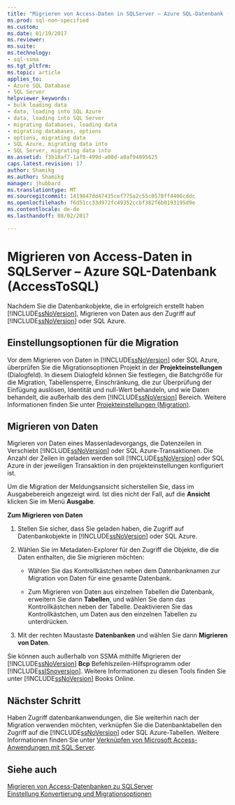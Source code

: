 ```yaml
---
title: "Migrieren von Access-Daten in SQLServer – Azure SQL-Datenbank (AccessToSQL) | Microsoft Docs"
ms.prod: sql-non-specified
ms.custom: 
ms.date: 01/19/2017
ms.reviewer: 
ms.suite: 
ms.technology:
- sql-ssma
ms.tgt_pltfrm: 
ms.topic: article
applies_to:
- Azure SQL Database
- SQL Server
helpviewer_keywords:
- bulk loading data
- data, loading into SQL Azure
- data, loading into SQL Server
- migrating databases, loading data
- migrating databases, options
- options, migrating data
- SQL Azure, migrating data into
- SQL Server, migrating data into
ms.assetid: f3b18af7-1af0-499d-a00d-a0af94895625
caps.latest.revision: 17
author: Shamikg
ms.author: Shamikg
manager: jhubbard
ms.translationtype: MT
ms.sourcegitcommit: 1419847dd47435cef775a2c55c0578ff4406cddc
ms.openlocfilehash: f6d51cc33d972fc49352ccbf382f6b0193195d9e
ms.contentlocale: de-de
ms.lasthandoff: 08/02/2017

---
```

# <a name="migrating-access-data-into-sql-server---azure-sql-db-accesstosql"></a>Migrieren von Access-Daten in SQLServer – Azure SQL-Datenbank (AccessToSQL)
Nachdem Sie die Datenbankobjekte, die in erfolgreich erstellt haben [!INCLUDE[ssNoVersion](../../includes/ssnoversion_md.md)], Migrieren von Daten aus den Zugriff auf [!INCLUDE[ssNoVersion](../../includes/ssnoversion_md.md)] oder SQL Azure.  
  
## <a name="setting-migration-options"></a>Einstellungsoptionen für die Migration  
Vor dem Migrieren von Daten in [!INCLUDE[ssNoVersion](../../includes/ssnoversion_md.md)] oder SQL Azure, überprüfen Sie die Migrationsoptionen Projekt in der **Projekteinstellungen** (Dialogfeld). In diesem Dialogfeld können Sie festlegen, die Batchgröße für die Migration, Tabellensperre, Einschränkung, die zur Überprüfung der Einfügung auslösen, Identität und null-Wert behandeln, und wie Daten behandelt, die außerhalb des dem [!INCLUDE[ssNoVersion](../../includes/ssnoversion_md.md)] Bereich. Weitere Informationen finden Sie unter [Projekteinstellungen (Migration)](http://msdn.microsoft.com/en-us/4caebc9c-8680-4b99-a8fa-89c43161c95d).  
  
## <a name="migrating-data"></a>Migrieren von Daten  
Migrieren von Daten eines Massenladevorgangs, die Datenzeilen in Verschiebt [!INCLUDE[ssNoVersion](../../includes/ssnoversion_md.md)] oder SQL Azure-Transaktionen. Die Anzahl der Zeilen in geladen werden soll [!INCLUDE[ssNoVersion](../../includes/ssnoversion_md.md)] oder SQL Azure in der jeweiligen Transaktion in den projekteinstellungen konfiguriert ist.  
  
Um die Migration der Meldungsansicht sicherstellen Sie, dass im Ausgabebereich angezeigt wird. Ist dies nicht der Fall, auf die **Ansicht** klicken Sie im Menü **Ausgabe**.  
  
**Zum Migrieren von Daten**  
  
1.  Stellen Sie sicher, dass Sie geladen haben, die Zugriff auf Datenbankobjekte in [!INCLUDE[ssNoVersion](../../includes/ssnoversion_md.md)] oder SQL Azure.  
  
2.  Wählen Sie im Metadaten-Explorer für den Zugriff die Objekte, die die Daten enthalten, die Sie migrieren möchten:  
  
    -   Wählen Sie das Kontrollkästchen neben dem Datenbanknamen zur Migration von Daten für eine gesamte Datenbank.  
  
    -   Zum Migrieren von Daten aus einzelnen Tabellen die Datenbank, erweitern Sie dann **Tabellen**, und wählen Sie dann das Kontrollkästchen neben der Tabelle. Deaktivieren Sie das Kontrollkästchen, um Daten aus den einzelnen Tabellen zu unterdrücken.  
  
3.  Mit der rechten Maustaste **Datenbanken** und wählen Sie dann **Migrieren von Daten**.  
  
Sie können auch außerhalb von SSMA mithilfe Migrieren der [!INCLUDE[ssNoVersion](../../includes/ssnoversion_md.md)] **Bcp** Befehlszeilen-Hilfsprogramm oder [!INCLUDE[ssISnoversion](../../includes/ssisnoversion_md.md)]. Weitere Informationen zu diesen Tools finden Sie unter [!INCLUDE[ssNoVersion](../../includes/ssnoversion_md.md)] Books Online.  
  
## <a name="next-step"></a>Nächster Schritt  
Haben Zugriff datenbankanwendungen, die Sie weiterhin nach der Migration verwenden möchten, verknüpfen Sie die Datenbanktabellen den Zugriff auf die [!INCLUDE[ssNoVersion](../../includes/ssnoversion_md.md)] oder SQL Azure-Tabellen. Weitere Informationen finden Sie unter [Verknüpfen von Microsoft Access-Anwendungen mit SQL Server](http://msdn.microsoft.com/en-us/82374ad2-7737-4164-a489-13261ba393d4).  
  
## <a name="see-also"></a>Siehe auch  
[Migrieren von Access-Datenbanken zu SQLServer](http://msdn.microsoft.com/en-us/76a3abcf-2998-4712-9490-fe8d872c89ca)  
[Einstellung Konvertierung und Migrationsoptionen](http://msdn.microsoft.com/en-us/0a7304df-2f35-4453-96ef-7ac83dea1167)  
  

